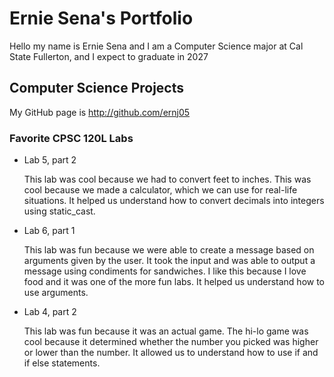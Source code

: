 # Ernie Sena's Portfolio

Hello my name is Ernie Sena and I am a Computer Science major at Cal State Fullerton, and I expect to graduate in 2027

## Computer Science Projects
My GitHub page is http://github.com/ernj05

### Favorite CPSC 120L Labs
* Lab 5, part 2

  This lab was cool because we had to convert feet to inches. This was cool because we made a calculator, which we can use for real-life situations. It helped us understand how to convert decimals into integers using static_cast.

* Lab 6, part 1 

  This lab was fun because we were able to create a message based on arguments given by the user. It took the input and was able to output a message using condiments for sandwiches. I like this because I love food and it was one of the more fun labs. It helped us understand how to use arguments.

* Lab 4, part 2

  This lab was fun because it was an actual game. The hi-lo game was cool because it determined whether the number you picked was higher or lower than the number. It allowed us to understand how to use if and if else statements.
